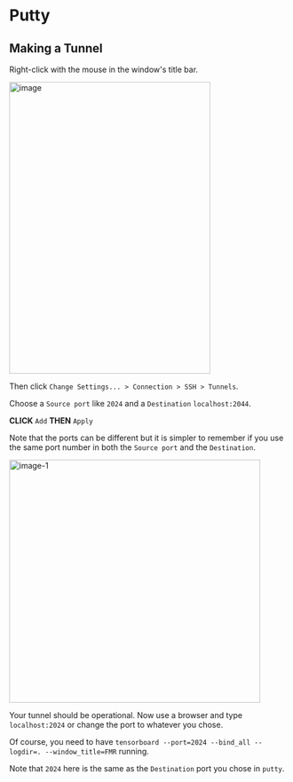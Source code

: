 # Putty
## Making a Tunnel

Right-click with the mouse in the window's title bar.

<img width="362" height="526" alt="image" src="https://github.com/user-attachments/assets/db80720a-263b-4950-acdb-53c24066f357" />

Then click `Change Settings... > Connection > SSH > Tunnels`.

Choose a `Source port` like `2024` and a `Destination` `localhost:2044`.

**CLICK** `Add` **THEN** `Apply`

Note that the ports can be different but it is simpler to remember if you use the same port number in both the `Source port` and the `Destination`.

<img width="452" height="438" alt="image-1" src="https://github.com/user-attachments/assets/c5d83445-8006-41c8-a501-50d807f6de40" />

Your tunnel should be operational.  Now use a browser and type `localhost:2024` or change the port to whatever you chose.

Of course, you need to have `tensorboard --port=2024 --bind_all --logdir=. --window_title=FMR` running.

Note that `2024` here is the same as the `Destination` port you chose in `putty`.
